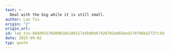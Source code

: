 ```yaml
---
text: >
  Deal with the big while it is still small.
author: Lao Tzu
origin: "2"
origin_url: 
id: lao_tzu-8ddd91576d8002bb189217a5b9bb67426702e665bed176f96bd2727c3d4718a9
date: 2025-09-02
typ: quote
---
```

